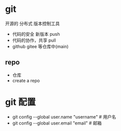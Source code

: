 # git
开源的 分布式 版本控制工具
- 代码的安全 新版本 push 
- 代码的协作，共享 pull
- github gitee 等仓库中(main)

## repo
  - 仓库 
  - create a repo   

# git 配置
- git config --global user.name "username"  # 用户名
- git config --global user.email "email"    # 邮箱